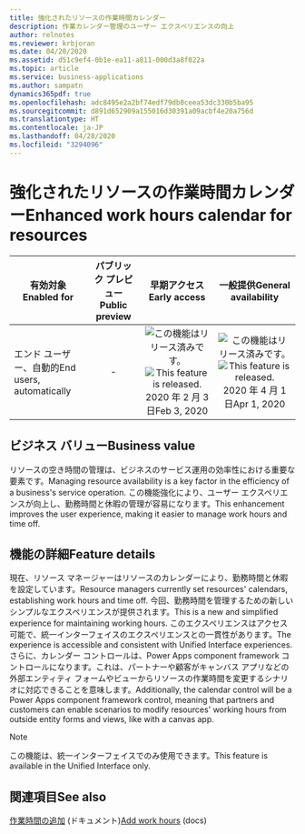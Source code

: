 ```yaml
---
title: 強化されたリソースの作業時間カレンダー
description: 作業カレンダー管理のユーザー エクスペリエンスの向上
author: relnotes
ms.reviewer: krbjoran
ms.date: 04/20/2020
ms.assetid: d51c9ef4-0b1e-ea11-a811-000d3a8f022a
ms.topic: article
ms.service: business-applications
ms.author: sampatn
dynamics365pdf: true
ms.openlocfilehash: adc8495e2a2bf74edf79db0ceea53dc330b5ba95
ms.sourcegitcommit: d891d652909a155016d30391a09acbf4e20a756d
ms.translationtype: HT
ms.contentlocale: ja-JP
ms.lasthandoff: 04/28/2020
ms.locfileid: "3294096"
---
```

# <a name="enhanced-work-hours-calendar-for-resources"></a><span data-ttu-id="bb577-103">強化されたリソースの作業時間カレンダー</span><span class="sxs-lookup"><span data-stu-id="bb577-103">Enhanced work hours calendar for resources</span></span>


| <span data-ttu-id="bb577-104">有効対象</span><span class="sxs-lookup"><span data-stu-id="bb577-104">Enabled for</span></span>    |  <span data-ttu-id="bb577-105">パブリック プレビュー</span><span class="sxs-lookup"><span data-stu-id="bb577-105">Public preview</span></span> | <span data-ttu-id="bb577-106">早期アクセス</span><span class="sxs-lookup"><span data-stu-id="bb577-106">Early access</span></span> | <span data-ttu-id="bb577-107">一般提供</span><span class="sxs-lookup"><span data-stu-id="bb577-107">General availability</span></span> | 
| ---------- | :----------: |:----------: |:----------: |
|<span data-ttu-id="bb577-108">エンド ユーザー、自動的</span><span class="sxs-lookup"><span data-stu-id="bb577-108">End users, automatically</span></span>|-|<span data-ttu-id="bb577-109">![この機能はリリース済みです。](/dynamics365-release-plan/media/green-checkmark.png "この機能はリリース済みです。")</span><span class="sxs-lookup"><span data-stu-id="bb577-109">![This feature is released.](/dynamics365-release-plan/media/green-checkmark.png "This feature is released.")</span></span> <span data-ttu-id="bb577-110">2020 年 2 月 3 日</span><span class="sxs-lookup"><span data-stu-id="bb577-110">Feb 3, 2020</span></span>| <span data-ttu-id="bb577-111">![この機能はリリース済みです。](/dynamics365-release-plan/media/green-checkmark.png "この機能はリリース済みです。")</span><span class="sxs-lookup"><span data-stu-id="bb577-111">![This feature is released.](/dynamics365-release-plan/media/green-checkmark.png "This feature is released.")</span></span> <span data-ttu-id="bb577-112">2020 年 4 月 1 日</span><span class="sxs-lookup"><span data-stu-id="bb577-112">Apr 1, 2020</span></span>|


## <a name="business-value"></a><span data-ttu-id="bb577-113">ビジネス バリュー</span><span class="sxs-lookup"><span data-stu-id="bb577-113">Business value</span></span>
<!-- bv start -->
<span data-ttu-id="bb577-114">リソースの空き時間の管理は、ビジネスのサービス運用の効率性における重要な要素です。</span><span class="sxs-lookup"><span data-stu-id="bb577-114">Managing resource availability is a key factor in the efficiency of a business's service operation.</span></span> <span data-ttu-id="bb577-115">この機能強化により、ユーザー エクスペリエンスが向上し、勤務時間と休暇の管理が容易になります。</span><span class="sxs-lookup"><span data-stu-id="bb577-115">This enhancement improves the user experience, making it easier to manage work hours and time off.</span></span>
<!-- bv end -->



## <a name="feature-details"></a><span data-ttu-id="bb577-116">機能の詳細</span><span class="sxs-lookup"><span data-stu-id="bb577-116">Feature details</span></span>
<!--feature detail start -->
<span data-ttu-id="bb577-117">現在、リソース マネージャーはリソースのカレンダーにより、勤務時間と休暇を設定しています。</span><span class="sxs-lookup"><span data-stu-id="bb577-117">Resource managers currently set resources' calendars, establishing work hours and time off.</span></span> <span data-ttu-id="bb577-118">今回、勤務時間を管理するための新しいシンプルなエクスペリエンスが提供されます。</span><span class="sxs-lookup"><span data-stu-id="bb577-118">This is a new and simplified experience for maintaining working hours.</span></span> <span data-ttu-id="bb577-119">このエクスペリエンスはアクセス可能で、統一インターフェイスのエクスペリエンスとの一貫性があります。</span><span class="sxs-lookup"><span data-stu-id="bb577-119">The experience is accessible and consistent with Unified Interface experiences.</span></span> <span data-ttu-id="bb577-120">さらに、カレンダー コントロールは、Power Apps component framework コントロールになります。これは、パートナーや顧客がキャンバス アプリなどの外部エンティティ フォームやビューからリソースの作業時間を変更するシナリオに対応できることを意味します。</span><span class="sxs-lookup"><span data-stu-id="bb577-120">Additionally, the calendar control will be a Power Apps component framework control, meaning that partners and customers can enable scenarios to modify resources' working hours from outside entity forms and views, like with a canvas app.</span></span>
<!--feature detail end -->


> [!NOTE]
> <span data-ttu-id="bb577-121">この機能は、統一インターフェイスでのみ使用できます。</span><span class="sxs-lookup"><span data-stu-id="bb577-121">This feature is available in the Unified Interface only.</span></span>







## <a name="see-also"></a><span data-ttu-id="bb577-122">関連項目</span><span class="sxs-lookup"><span data-stu-id="bb577-122">See also</span></span>

<!--docs start-->
<span data-ttu-id="bb577-123">[作業時間の追加](https://docs.microsoft.com/dynamics365/field-service/set-up-bookable-resources#add-work-hours) (ドキュメント)</span><span class="sxs-lookup"><span data-stu-id="bb577-123">[Add work hours](https://docs.microsoft.com/dynamics365/field-service/set-up-bookable-resources#add-work-hours) (docs)</span></span>
<!--docs end-->
